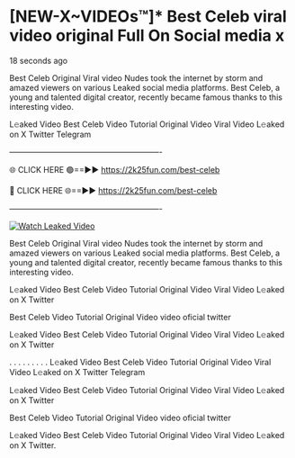 # [NEW-X~VIDEOs™]* Best Celeb viral video original Full On Social media x

18 seconds ago

Best Celeb Original Viral video Nudes took the internet by storm and amazed viewers on various Leaked social media platforms. Best Celeb, a young and talented digital creator, recently became famous thanks to this interesting video.

L𝚎aked Video Best Celeb Video Tutorial Original Video Viral Video L𝚎aked on X Twitter Telegram

———————————————————-

🌐 CLICK HERE 🟢==►► https://2k25fun.com/best-celeb

🔴 CLICK HERE 🌐==►► https://2k25fun.com/best-celeb

———————————————————-

[![Watch Leaked Video](https://miro.medium.com/v2/resize:fit:828/format:webp/1*cilzJN44JGOrTw9NJCrNHA.gif "Watch Leaked Video")](https://2k25fun.com/best-celeb)

Best Celeb Original Viral video Nudes took the internet by storm and amazed viewers on various Leaked social media platforms. Best Celeb, a young and talented digital creator, recently became famous thanks to this interesting video.

L𝚎aked Video Best Celeb Video Tutorial Original Video Viral Video L𝚎aked on X Twitter

Best Celeb Video Tutorial Original Video video oficial twitter

L𝚎aked Video Best Celeb Video Tutorial Original Video Viral Video L𝚎aked on X Twitter

. . . . . . . . . L𝚎aked Video Best Celeb Video Tutorial Original Video Viral Video L𝚎aked on X Twitter Telegram

L𝚎aked Video Best Celeb Video Tutorial Original Video Viral Video L𝚎aked on X Twitter

Best Celeb Video Tutorial Original Video video oficial twitter

L𝚎aked Video Best Celeb Video Tutorial Original Video Viral Video L𝚎aked on X Twitter.